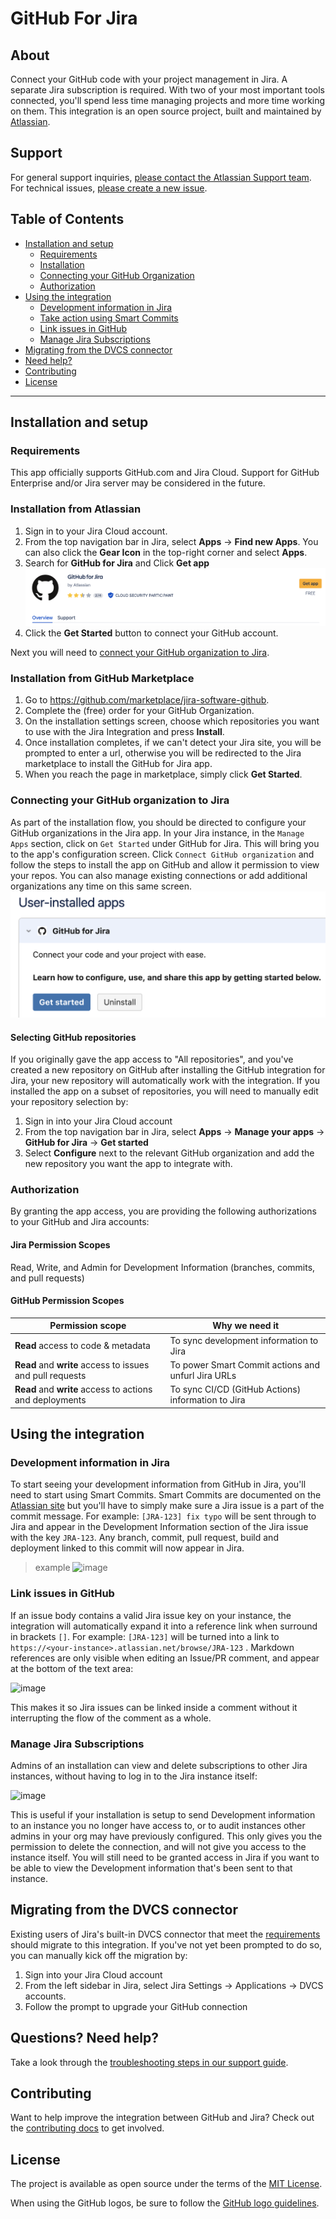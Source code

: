 # GitHub For Jira

## About

Connect your GitHub code with your project management in Jira. A separate Jira subscription is required. With two of your most important tools connected, you'll spend less time managing projects and more time working on them. This integration is an open source project, built and maintained by [Atlassian](https://atlassian.com).

## Support

For general support inquiries, [please contact the Atlassian Support team](https://support.atlassian.com/contact/#/?inquiry_category=technical_issues&is_cloud=true&product_key=jira-software).  For technical issues, [please create a new issue](https://github.com/atlassian/github-for-jira/issues/new).

## Table of Contents
- [Installation and setup](#installation-and-setup)
  - [Requirements](#requirements)
  - [Installation](#installation-and-setup)
  - [Connecting your GitHub Organization](#connecting-your-github-organization-to-jira)
  - [Authorization](#authorization)
- [Using the integration](#using-the-integration)
  - [Development information in Jira](#development-information-in-jira)
  - [Take action using Smart Commits](#take-action-using-smart-commits)
  - [Link issues in GitHub](#link-issues-in-github)
  - [Manage Jira Subscriptions](#manage-jira-subscriptions)
- [Migrating from the DVCS connector](#migrating-from-the-dvcs-connector)
- [Need help?](#questions-need-help)
- [Contributing](#contributing)
- [License](#license)

--------

## Installation and setup

### Requirements
This app officially supports GitHub.com and Jira Cloud. Support for GitHub Enterprise and/or Jira server may be considered in the future.

### Installation from Atlassian
1. Sign in to your Jira Cloud account.
2. From the top navigation bar in Jira, select **Apps** -> **Find new Apps**. You can also click the **Gear Icon** in the top-right corner and select **Apps**. 
3. Search for **GitHub for Jira** and Click **Get app**
![image](./docs/images/install-app-atlassian.png)
7. Click the **Get Started** button to connect your GitHub account.

Next you will need to [connect your GitHub organization to Jira](#connecting-your-github-organization-to-jira).

### Installation from GitHub Marketplace
1. Go to https://github.com/marketplace/jira-software-github.
2. Complete the (free) order for your GitHub Organization.
3. On the installation settings screen, choose which repositories you want to use with the Jira Integration and press **Install**.
4. Once installation completes, if we can't detect your Jira site, you will be prompted to enter a url, otherwise you will be redirected to the Jira marketplace to install the GitHub for Jira app.
5. When you reach the page in marketplace, simply click **Get Started**.


### Connecting your GitHub organization to Jira
As part of the installation flow, you should be directed to configure your GitHub organizations in the Jira app. In your Jira instance, in the `Manage Apps` section, click on `Get Started` under GitHub for Jira.  This will bring you to the app's configuration screen.  Click `Connect GitHub organization` and follow the steps to install the app on GitHub and allow it permission to view your repos. You can also manage existing connections or add additional organizations any time on this same screen.
![image](./docs/images/get-started.png)


#### Selecting GitHub repositories
If you originally gave the app access to "All repositories", and you've created a new repository on GitHub after installing the GitHub integration for Jira, your new repository will automatically work with the integration. If you installed the app on a subset of repositories, you will need to manually edit your repository selection by:
1. Sign in into your Jira Cloud account
2. From the top navigation bar in Jira, select **Apps** -> **Manage your apps** -> **GitHub for Jira** -> **Get started**
3. Select **Configure** next to the relevant GitHub organization and add the new repository you want the app to integrate with.

### Authorization
By granting the app access, you are providing the following authorizations to your GitHub and Jira accounts:

#### Jira Permission Scopes
Read, Write, and Admin for Development Information (branches, commits, and pull requests)

#### GitHub Permission Scopes

|Permission scope|Why we need it|
|---|---|
|**Read** access to code & metadata | To sync development information to Jira|
|**Read** and **write** access to issues and pull requests| To power Smart Commit actions and unfurl Jira URLs|
|**Read** and **write** access to actions and deployments| To sync CI/CD (GitHub Actions) information to Jira|

## Using the integration

### Development information in Jira
To start seeing your development information from GitHub in Jira, you'll need to start using Smart Commits. Smart Commits are documented on the [Atlassian site](https://confluence.atlassian.com/jirasoftwarecloud/processing-issues-with-smart-commits-788960027.html) but you'll have to simply make sure a Jira issue is a part of the commit message. For example: `[JRA-123] fix typo` will be sent through to Jira and appear in the Development Information section of the Jira issue with the key `JRA-123`. Any branch, commit, pull request, build and deployment linked to this commit will now appear in Jira. 

> example
![image](https://user-images.githubusercontent.com/13207348/46588447-61be3680-ca6a-11e8-9976-ba3d1d3c42bf.png)

### Link issues in GitHub
If an issue body contains a valid Jira issue key on your instance, the integration will automatically expand it into a reference link when surround in brackets `[]`. For example: `[JRA-123]` will be turned into a link to `https://<your-instance>.atlassian.net/browse/JRA-123` . Markdown references are only visible when editing an Issue/PR comment, and appear at the bottom of the text area:

![image](https://user-images.githubusercontent.com/13207348/53053377-2c414500-346f-11e9-9f79-8b78681bd60e.png)

This makes it so Jira issues can be linked inside a comment without it interrupting the flow of the comment as a whole.

### Manage Jira Subscriptions

Admins of an installation can view and delete subscriptions to other Jira instances, without having to log in to the Jira instance itself:

![image](https://user-images.githubusercontent.com/13207348/59897474-d2b83b00-93ba-11e9-81cd-93e0f3db0833.png)

This is useful if your installation is setup to send Development information to an instance you no longer have access to, or to audit instances other admins in your org may have previously configured. This only gives you the permission to delete the connection, and will not give you access to the instance itself. You will still need to be granted access in Jira if you want to be able to view the Development information that's been sent to that instance.

## Migrating from the DVCS connector
Existing users of Jira's built-in DVCS connector that meet the [requirements](#requirements) should migrate to this integration. If you've not yet been prompted to do so, you can manually kick off the migration by:
1. Sign into your Jira Cloud account
2. From the left sidebar in Jira, select Jira Settings -> Applications -> DVCS accounts.
3. Follow the prompt to upgrade your GitHub connection

## Questions? Need help?
Take a look through the [troubleshooting steps in our support guide](SUPPORT.md).

## Contributing
Want to help improve the integration between GitHub and Jira? Check out the [contributing docs](CONTRIBUTING.md) to get involved.

## License
The project is available as open source under the terms of the [MIT License](LICENSE).

When using the GitHub logos, be sure to follow the [GitHub logo guidelines](https://github.com/logos).
